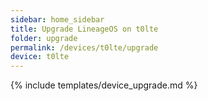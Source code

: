 ```yaml
---
sidebar: home_sidebar
title: Upgrade LineageOS on t0lte
folder: upgrade
permalink: /devices/t0lte/upgrade
device: t0lte
---
```

{% include templates/device_upgrade.md %}
